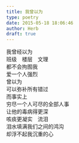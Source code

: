 ```yaml
---  
title: 我曾以为  
type: poetry  
date: 2015-05-18 18:06:46  
author: Herb  
draft: true
---  
```

我曾经以为  
班级　楼层　文理  
都不会拘囿我  
爱一个人强烈  
曾以为  
可以弥补所有错过    
而事实上  
穷尽一个人可尽的全部人事  
让他的毒病得更深  
咳痰更凝实　流泪  
泪水填满我们之间的鸿沟  
却浮不起我沉重的心